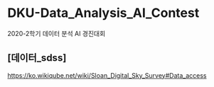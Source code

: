 # DKU-Data_Analysis_AI_Contest
2020-2학기 데이터 분석 AI 경진대회

[데이터_sdss]
--------------------------------
https://ko.wikiqube.net/wiki/Sloan_Digital_Sky_Survey#Data_access

